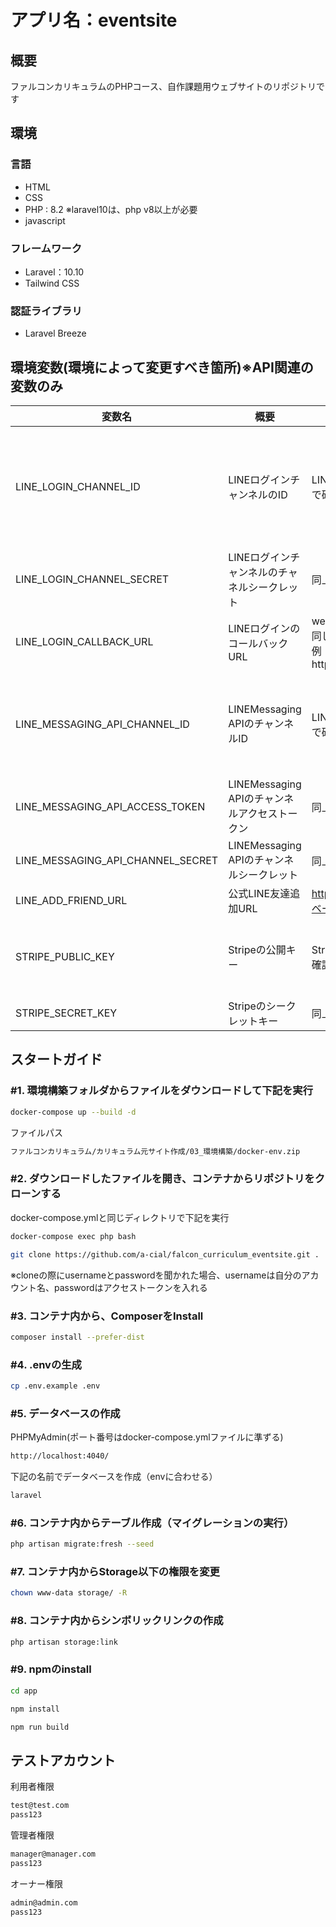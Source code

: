 # アプリ名：eventsite

## 概要
ファルコンカリキュラムのPHPコース、自作課題用ウェブサイトのリポジトリです

## 環境
### 言語
* HTML
* CSS
* PHP : 8.2 ※laravel10は、php v8以上が必要
* javascript
### フレームワーク
* Laravel：10.10
* Tailwind CSS
### 認証ライブラリ
* Laravel Breeze
## 環境変数(環境によって変更すべき箇所)※API関連の変数のみ
| 変数名                            | 概要                                          | 内容                                                                                      | 備考                                                              | 
| --------------------------------- | --------------------------------------------- | ----------------------------------------------------------------------------------------- | ----------------------------------------------------------------- | 
| LINE_LOGIN_CHANNEL_ID             | LINEログインチャンネルのID                    | LINED Developerコンソールで確認した値をコピぺ                                             | LINEのDeveloperコンソールで作成した、LINEログインチャンネルのもの | 
| LINE_LOGIN_CHANNEL_SECRET         | LINEログインチャンネルのチャネルシークレット  | 同上                                                                                      | 同上                                                              | 
| LINE_LOGIN_CALLBACK_URL           | LINEログインのコールバックURL                 | web.phpで設定したルートと同じものをコンソールで設定<br>例：http://localhost/line/callback | 同上                                                              | 
| LINE_MESSAGING_API_CHANNEL_ID     | LINEMessaging APIのチャンネルID               | LINED Developerコンソールで確認した値をコピぺ                                             | LINEのDeveloperコンソールで作成した、LINE Messaging APIのもの     | 
| LINE_MESSAGING_API_ACCESS_TOKEN   | LINEMessaging APIのチャンネルアクセストークン | 同上                                                                                      | 同上                                                              | 
| LINE_MESSAGING_API_CHANNEL_SECRET | LINEMessaging APIのチャンネルシークレット     | 同上                                                                                      | 同上                                                              | 
| LINE_ADD_FRIEND_URL              | 公式LINE友達追加URL                           | https://line.me/R/ti/p/{botのベーシックID}                                                | 同上                                                              | 
| STRIPE_PUBLIC_KEY                 | Stripeの公開キー                              | Stripeログインし、APIキーで確認した値                                                     | Stripeアカウントログインし、開発者のAPIキーのもの                 | 
| STRIPE_SECRET_KEY                 | Stripeのシークレットキー                      | 同上                                                                                      | 同上                                                              | 

## スタートガイド
### #1. 環境構築フォルダからファイルをダウンロードして下記を実行

```bash
docker-compose up --build -d
```
ファイルパス
```bash
ファルコンカリキュラム/カリキュラム元サイト作成/03_環境構築/docker-env.zip
```

### #2. ダウンロードしたファイルを開き、コンテナからリポジトリをクローンする

docker-compose.ymlと同じディレクトリで下記を実行
```bash
docker-compose exec php bash
```
```bash
git clone https://github.com/a-cial/falcon_curriculum_eventsite.git .
```
※cloneの際にusernameとpasswordを聞かれた場合、usernameは自分のアカウント名、passwordはアクセストークンを入れる

### #3. コンテナ内から、ComposerをInstall

```bash
composer install --prefer-dist
```

### #4. .envの生成

```bash
cp .env.example .env
```

### #5. データベースの作成
PHPMyAdmin(ポート番号はdocker-compose.ymlファイルに準ずる)
```bash
http://localhost:4040/
```
下記の名前でデータベースを作成（envに合わせる）
```bash
laravel
```

### #6. コンテナ内からテーブル作成（マイグレーションの実行）

```bash
php artisan migrate:fresh --seed
```

### #7. コンテナ内からStorage以下の権限を変更

```bash
chown www-data storage/ -R
```

### #8. コンテナ内からシンボリックリンクの作成

```bash
php artisan storage:link
```

### #9. npmのinstall

```bash
cd app
```
```bash
npm install
```
```bash
npm run build
```
## テストアカウント
利用者権限
```bash
test@test.com
pass123
```
管理者権限
```bash
manager@manager.com
pass123
```
オーナー権限
```bash
admin@admin.com
pass123
```